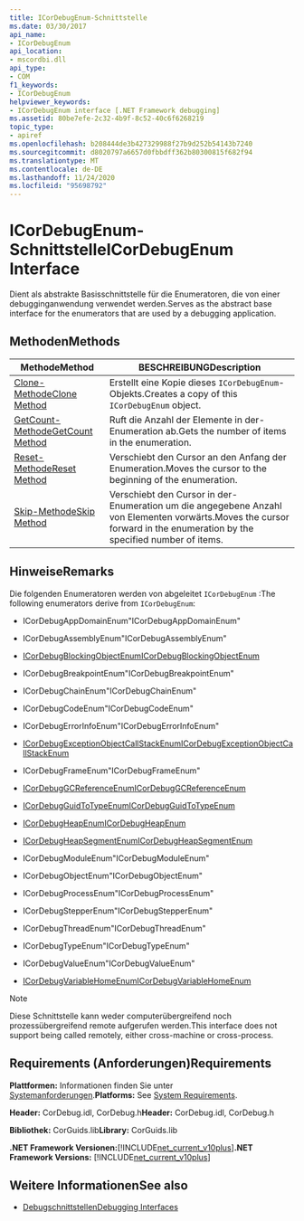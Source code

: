 ```yaml
---
title: ICorDebugEnum-Schnittstelle
ms.date: 03/30/2017
api_name:
- ICorDebugEnum
api_location:
- mscordbi.dll
api_type:
- COM
f1_keywords:
- ICorDebugEnum
helpviewer_keywords:
- ICorDebugEnum interface [.NET Framework debugging]
ms.assetid: 80be7efe-2c32-4b9f-8c52-40c6f6268219
topic_type:
- apiref
ms.openlocfilehash: b208444de3b427329988f27b9d252b54143b7240
ms.sourcegitcommit: d8020797a6657d0fbbdff362b80300815f682f94
ms.translationtype: MT
ms.contentlocale: de-DE
ms.lasthandoff: 11/24/2020
ms.locfileid: "95698792"
---
```

# <a name="icordebugenum-interface"></a><span data-ttu-id="bcfa2-102">ICorDebugEnum-Schnittstelle</span><span class="sxs-lookup"><span data-stu-id="bcfa2-102">ICorDebugEnum Interface</span></span>

<span data-ttu-id="bcfa2-103">Dient als abstrakte Basisschnittstelle für die Enumeratoren, die von einer debugginganwendung verwendet werden.</span><span class="sxs-lookup"><span data-stu-id="bcfa2-103">Serves as the abstract base interface for the enumerators that are used by a debugging application.</span></span>  
  
## <a name="methods"></a><span data-ttu-id="bcfa2-104">Methoden</span><span class="sxs-lookup"><span data-stu-id="bcfa2-104">Methods</span></span>  
  
|<span data-ttu-id="bcfa2-105">Methode</span><span class="sxs-lookup"><span data-stu-id="bcfa2-105">Method</span></span>|<span data-ttu-id="bcfa2-106">BESCHREIBUNG</span><span class="sxs-lookup"><span data-stu-id="bcfa2-106">Description</span></span>|  
|------------|-----------------|  
|[<span data-ttu-id="bcfa2-107">Clone-Methode</span><span class="sxs-lookup"><span data-stu-id="bcfa2-107">Clone Method</span></span>](icordebugenum-clone-method.md)|<span data-ttu-id="bcfa2-108">Erstellt eine Kopie dieses `ICorDebugEnum`-Objekts.</span><span class="sxs-lookup"><span data-stu-id="bcfa2-108">Creates a copy of this `ICorDebugEnum` object.</span></span>|  
|[<span data-ttu-id="bcfa2-109">GetCount-Methode</span><span class="sxs-lookup"><span data-stu-id="bcfa2-109">GetCount Method</span></span>](icordebugenum-getcount-method.md)|<span data-ttu-id="bcfa2-110">Ruft die Anzahl der Elemente in der-Enumeration ab.</span><span class="sxs-lookup"><span data-stu-id="bcfa2-110">Gets the number of items in the enumeration.</span></span>|  
|[<span data-ttu-id="bcfa2-111">Reset-Methode</span><span class="sxs-lookup"><span data-stu-id="bcfa2-111">Reset Method</span></span>](icordebugenum-reset-method.md)|<span data-ttu-id="bcfa2-112">Verschiebt den Cursor an den Anfang der Enumeration.</span><span class="sxs-lookup"><span data-stu-id="bcfa2-112">Moves the cursor to the beginning of the enumeration.</span></span>|  
|[<span data-ttu-id="bcfa2-113">Skip-Methode</span><span class="sxs-lookup"><span data-stu-id="bcfa2-113">Skip Method</span></span>](icordebugenum-skip-method.md)|<span data-ttu-id="bcfa2-114">Verschiebt den Cursor in der-Enumeration um die angegebene Anzahl von Elementen vorwärts.</span><span class="sxs-lookup"><span data-stu-id="bcfa2-114">Moves the cursor forward in the enumeration by the specified number of items.</span></span>|  
  
## <a name="remarks"></a><span data-ttu-id="bcfa2-115">Hinweise</span><span class="sxs-lookup"><span data-stu-id="bcfa2-115">Remarks</span></span>  

 <span data-ttu-id="bcfa2-116">Die folgenden Enumeratoren werden von abgeleitet `ICorDebugEnum` :</span><span class="sxs-lookup"><span data-stu-id="bcfa2-116">The following enumerators derive from `ICorDebugEnum`:</span></span>  
  
- <span data-ttu-id="bcfa2-117">ICorDebugAppDomainEnum</span><span class="sxs-lookup"><span data-stu-id="bcfa2-117">"ICorDebugAppDomainEnum"</span></span>  
  
- <span data-ttu-id="bcfa2-118">ICorDebugAssemblyEnum</span><span class="sxs-lookup"><span data-stu-id="bcfa2-118">"ICorDebugAssemblyEnum"</span></span>  
  
- [<span data-ttu-id="bcfa2-119">ICorDebugBlockingObjectEnum</span><span class="sxs-lookup"><span data-stu-id="bcfa2-119">ICorDebugBlockingObjectEnum</span></span>](icordebugblockingobjectenum-interface.md)  
  
- <span data-ttu-id="bcfa2-120">ICorDebugBreakpointEnum</span><span class="sxs-lookup"><span data-stu-id="bcfa2-120">"ICorDebugBreakpointEnum"</span></span>  
  
- <span data-ttu-id="bcfa2-121">ICorDebugChainEnum</span><span class="sxs-lookup"><span data-stu-id="bcfa2-121">"ICorDebugChainEnum"</span></span>  
  
- <span data-ttu-id="bcfa2-122">ICorDebugCodeEnum</span><span class="sxs-lookup"><span data-stu-id="bcfa2-122">"ICorDebugCodeEnum"</span></span>  
  
- <span data-ttu-id="bcfa2-123">ICorDebugErrorInfoEnum</span><span class="sxs-lookup"><span data-stu-id="bcfa2-123">"ICorDebugErrorInfoEnum"</span></span>  
  
- [<span data-ttu-id="bcfa2-124">ICorDebugExceptionObjectCallStackEnum</span><span class="sxs-lookup"><span data-stu-id="bcfa2-124">ICorDebugExceptionObjectCallStackEnum</span></span>](icordebugexceptionobjectcallstackenum-interface.md)  
  
- <span data-ttu-id="bcfa2-125">ICorDebugFrameEnum</span><span class="sxs-lookup"><span data-stu-id="bcfa2-125">"ICorDebugFrameEnum"</span></span>  
  
- [<span data-ttu-id="bcfa2-126">ICorDebugGCReferenceEnum</span><span class="sxs-lookup"><span data-stu-id="bcfa2-126">ICorDebugGCReferenceEnum</span></span>](icordebuggcreferenceenum-interface.md)  
  
- [<span data-ttu-id="bcfa2-127">ICorDebugGuidToTypeEnum</span><span class="sxs-lookup"><span data-stu-id="bcfa2-127">ICorDebugGuidToTypeEnum</span></span>](icordebugguidtotypeenum-interface.md)  
  
- [<span data-ttu-id="bcfa2-128">ICorDebugHeapEnum</span><span class="sxs-lookup"><span data-stu-id="bcfa2-128">ICorDebugHeapEnum</span></span>](icordebugheapenum-interface.md)  
  
- [<span data-ttu-id="bcfa2-129">ICorDebugHeapSegmentEnum</span><span class="sxs-lookup"><span data-stu-id="bcfa2-129">ICorDebugHeapSegmentEnum</span></span>](icordebugheapsegmentenum-interface.md)  
  
- <span data-ttu-id="bcfa2-130">ICorDebugModuleEnum</span><span class="sxs-lookup"><span data-stu-id="bcfa2-130">"ICorDebugModuleEnum"</span></span>  
  
- <span data-ttu-id="bcfa2-131">ICorDebugObjectEnum</span><span class="sxs-lookup"><span data-stu-id="bcfa2-131">"ICorDebugObjectEnum"</span></span>  
  
- <span data-ttu-id="bcfa2-132">ICorDebugProcessEnum</span><span class="sxs-lookup"><span data-stu-id="bcfa2-132">"ICorDebugProcessEnum"</span></span>  
  
- <span data-ttu-id="bcfa2-133">ICorDebugStepperEnum</span><span class="sxs-lookup"><span data-stu-id="bcfa2-133">"ICorDebugStepperEnum"</span></span>  
  
- <span data-ttu-id="bcfa2-134">ICorDebugThreadEnum</span><span class="sxs-lookup"><span data-stu-id="bcfa2-134">"ICorDebugThreadEnum"</span></span>  
  
- <span data-ttu-id="bcfa2-135">ICorDebugTypeEnum</span><span class="sxs-lookup"><span data-stu-id="bcfa2-135">"ICorDebugTypeEnum"</span></span>  
  
- <span data-ttu-id="bcfa2-136">ICorDebugValueEnum</span><span class="sxs-lookup"><span data-stu-id="bcfa2-136">"ICorDebugValueEnum"</span></span>  
  
- [<span data-ttu-id="bcfa2-137">ICorDebugVariableHomeEnum</span><span class="sxs-lookup"><span data-stu-id="bcfa2-137">ICorDebugVariableHomeEnum</span></span>](icordebugvariablehomeenum-interface.md)  
  
> [!NOTE]
> <span data-ttu-id="bcfa2-138">Diese Schnittstelle kann weder computerübergreifend noch prozessübergreifend remote aufgerufen werden.</span><span class="sxs-lookup"><span data-stu-id="bcfa2-138">This interface does not support being called remotely, either cross-machine or cross-process.</span></span>  
  
## <a name="requirements"></a><span data-ttu-id="bcfa2-139">Requirements (Anforderungen)</span><span class="sxs-lookup"><span data-stu-id="bcfa2-139">Requirements</span></span>  

 <span data-ttu-id="bcfa2-140">**Plattformen:** Informationen finden Sie unter [Systemanforderungen](../../get-started/system-requirements.md).</span><span class="sxs-lookup"><span data-stu-id="bcfa2-140">**Platforms:** See [System Requirements](../../get-started/system-requirements.md).</span></span>  
  
 <span data-ttu-id="bcfa2-141">**Header:** CorDebug.idl, CorDebug.h</span><span class="sxs-lookup"><span data-stu-id="bcfa2-141">**Header:** CorDebug.idl, CorDebug.h</span></span>  
  
 <span data-ttu-id="bcfa2-142">**Bibliothek:** CorGuids.lib</span><span class="sxs-lookup"><span data-stu-id="bcfa2-142">**Library:** CorGuids.lib</span></span>  
  
 <span data-ttu-id="bcfa2-143">**.NET Framework Versionen:**[!INCLUDE[net_current_v10plus](../../../../includes/net-current-v10plus-md.md)]</span><span class="sxs-lookup"><span data-stu-id="bcfa2-143">**.NET Framework Versions:** [!INCLUDE[net_current_v10plus](../../../../includes/net-current-v10plus-md.md)]</span></span>  
  
## <a name="see-also"></a><span data-ttu-id="bcfa2-144">Weitere Informationen</span><span class="sxs-lookup"><span data-stu-id="bcfa2-144">See also</span></span>

- [<span data-ttu-id="bcfa2-145">Debugschnittstellen</span><span class="sxs-lookup"><span data-stu-id="bcfa2-145">Debugging Interfaces</span></span>](debugging-interfaces.md)
